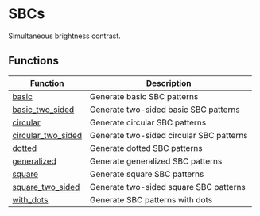 # SBCs

Simultaneous brightness contrast.

## Functions

| Function | Description |
|----------|-------------|
| [basic](basic.md) | Generate basic SBC patterns |
| [basic_two_sided](basic_two_sided.md) | Generate two-sided basic SBC patterns |
| [circular](circular.md) | Generate circular SBC patterns |
| [circular_two_sided](circular_two_sided.md) | Generate two-sided circular SBC patterns |
| [dotted](dotted.md) | Generate dotted SBC patterns |
| [generalized](generalized.md) | Generate generalized SBC patterns |
| [square](square.md) | Generate square SBC patterns |
| [square_two_sided](square_two_sided.md) | Generate two-sided square SBC patterns |
| [with_dots](with_dots.md) | Generate SBC patterns with dots |
